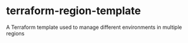 # terraform-region-template
A Terraform template used to manage different environments in multiple regions
